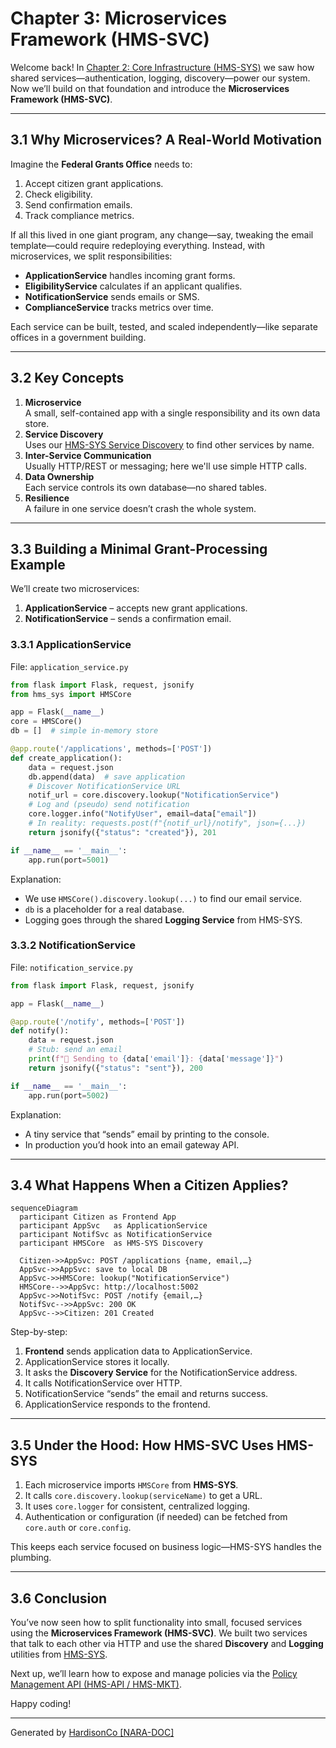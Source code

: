 # Chapter 3: Microservices Framework (HMS-SVC)

Welcome back! In [Chapter 2: Core Infrastructure (HMS-SYS)](02_core_infrastructure__hms_sys__.md) we saw how shared services—authentication, logging, discovery—power our system. Now we’ll build on that foundation and introduce the **Microservices Framework (HMS-SVC)**.

---

## 3.1 Why Microservices? A Real-World Motivation

Imagine the **Federal Grants Office** needs to:

1. Accept citizen grant applications.
2. Check eligibility.
3. Send confirmation emails.
4. Track compliance metrics.

If all this lived in one giant program, any change—say, tweaking the email template—could require redeploying everything. Instead, with microservices, we split responsibilities:

- **ApplicationService** handles incoming grant forms.  
- **EligibilityService** calculates if an applicant qualifies.  
- **NotificationService** sends emails or SMS.  
- **ComplianceService** tracks metrics over time.  

Each service can be built, tested, and scaled independently—like separate offices in a government building.

---

## 3.2 Key Concepts

1. **Microservice**  
   A small, self-contained app with a single responsibility and its own data store.  
2. **Service Discovery**  
   Uses our [HMS-SYS Service Discovery](02_core_infrastructure__hms_sys__.md) to find other services by name.  
3. **Inter-Service Communication**  
   Usually HTTP/REST or messaging; here we'll use simple HTTP calls.  
4. **Data Ownership**  
   Each service controls its own database—no shared tables.  
5. **Resilience**  
   A failure in one service doesn’t crash the whole system.

---

## 3.3 Building a Minimal Grant-Processing Example

We’ll create two microservices:

1. **ApplicationService** – accepts new grant applications.  
2. **NotificationService** – sends a confirmation email.

### 3.3.1 ApplicationService

File: `application_service.py`
```python
from flask import Flask, request, jsonify
from hms_sys import HMSCore

app = Flask(__name__)
core = HMSCore()
db = []  # simple in-memory store

@app.route('/applications', methods=['POST'])
def create_application():
    data = request.json
    db.append(data)  # save application
    # Discover NotificationService URL
    notif_url = core.discovery.lookup("NotificationService")
    # Log and (pseudo) send notification
    core.logger.info("NotifyUser", email=data["email"])
    # In reality: requests.post(f"{notif_url}/notify", json={...})
    return jsonify({"status": "created"}), 201

if __name__ == '__main__':
    app.run(port=5001)
```
Explanation:
- We use `HMSCore().discovery.lookup(...)` to find our email service.
- `db` is a placeholder for a real database.
- Logging goes through the shared **Logging Service** from HMS-SYS.

### 3.3.2 NotificationService

File: `notification_service.py`
```python
from flask import Flask, request, jsonify

app = Flask(__name__)

@app.route('/notify', methods=['POST'])
def notify():
    data = request.json
    # Stub: send an email
    print(f"📧 Sending to {data['email']}: {data['message']}")
    return jsonify({"status": "sent"}), 200

if __name__ == '__main__':
    app.run(port=5002)
```
Explanation:
- A tiny service that “sends” email by printing to the console.
- In production you’d hook into an email gateway API.

---

## 3.4 What Happens When a Citizen Applies?

```mermaid
sequenceDiagram
  participant Citizen as Frontend App
  participant AppSvc   as ApplicationService
  participant NotifSvc as NotificationService
  participant HMSCore  as HMS-SYS Discovery

  Citizen->>AppSvc: POST /applications {name, email,…}
  AppSvc->>AppSvc: save to local DB
  AppSvc->>HMSCore: lookup("NotificationService")
  HMSCore-->>AppSvc: http://localhost:5002
  AppSvc->>NotifSvc: POST /notify {email,…}
  NotifSvc-->>AppSvc: 200 OK
  AppSvc-->>Citizen: 201 Created
```

Step-by-step:
1. **Frontend** sends application data to ApplicationService.  
2. ApplicationService stores it locally.  
3. It asks the **Discovery Service** for the NotificationService address.  
4. It calls NotificationService over HTTP.  
5. NotificationService “sends” the email and returns success.  
6. ApplicationService responds to the frontend.

---

## 3.5 Under the Hood: How HMS-SVC Uses HMS-SYS

1. Each microservice imports `HMSCore` from **HMS-SYS**.  
2. It calls `core.discovery.lookup(serviceName)` to get a URL.  
3. It uses `core.logger` for consistent, centralized logging.  
4. Authentication or configuration (if needed) can be fetched from `core.auth` or `core.config`.

This keeps each service focused on business logic—HMS-SYS handles the plumbing.

---

## 3.6 Conclusion

You’ve now seen how to split functionality into small, focused services using the **Microservices Framework (HMS-SVC)**. We built two services that talk to each other via HTTP and use the shared **Discovery** and **Logging** utilities from [HMS-SYS](02_core_infrastructure__hms_sys__.md).  

Next up, we’ll learn how to expose and manage policies via the [Policy Management API (HMS-API / HMS-MKT)](04_policy_management_api__hms_api___hms_mkt__.md).  

Happy coding!

---

Generated by [HardisonCo [NARA-DOC]](https://github.com/The-Pocket/Tutorial-Codebase-Knowledge)